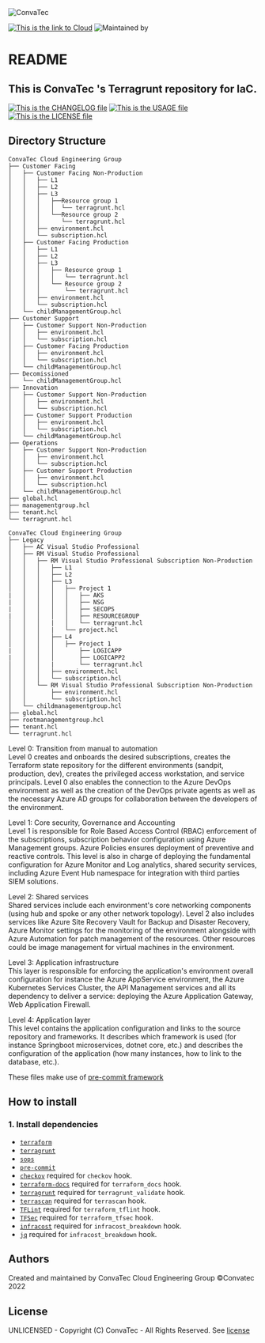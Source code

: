 <img alt="ConvaTec" src="https://upload.wikimedia.org/wikipedia/en/4/4c/ConvaTec_logo.svg">  

[![This is the link to Cloud][azure-badge]][azure]  ![Maintained by][ceg-badge]

# README

This is ConvaTec 's Terragrunt repository for IaC.
---
[![This is the CHANGELOG file][changelog-badge]][changelog] [![This is the USAGE file][usage-badge]][usage]  [![This is the LICENSE file][license-badge]][license]  

## Directory Structure
```
ConvaTec Cloud Engineering Group
├── Customer Facing
│   ├── Customer Facing Non-Production
│   │   ├── L1
│   │   ├── L2
│   │   ├── L3
│   │   │   ├──Resource group 1
│   │   │   │  └── terragrunt.hcl
│   │   │   └──Resource group 2
│   │   │      └── terragrunt.hcl
│   │   ├── environment.hcl
│   │   └── subscription.hcl
│   ├── Customer Facing Production
│   │   ├── L1
│   │   ├── L2
│   │   ├── L3
│   │   │   ├── Resource group 1
│   │   │   │   └── terragrunt.hcl
│   │   │   └── Resource group 2
│   │   │       └── terragrunt.hcl
│   │   ├── environment.hcl
│   │   └── subscription.hcl
│   └── childManagementGroup.hcl
├── Customer Support
│   ├── Customer Support Non-Production
│   │   ├── environment.hcl
│   │   └── subscription.hcl
│   ├── Customer Facing Production  
│   │   ├── environment.hcl  
│   │   └── subscription.hcl
│   └── childManagementGroup.hcl
├── Decomissioned  
│   └── childManagementGroup.hcl
├── Innovation  
│   ├── Customer Support Non-Production
│   │   ├── environment.hcl  
│   │   └── subscription.hcl  
│   ├── Customer Support Production
│   │   ├── environment.hcl  
│   │   └── subscription.hcl  
│   └── childManagementGroup.hcl
├── Operations  
│   ├── Customer Support Non-Production
│   │   ├── environment.hcl  
│   │   └── subscription.hcl  
│   ├── Customer Support Production
│   │   ├── environment.hcl  
│   │   └── subscription.hcl  
│   └── childManagementGroup.hcl
├── global.hcl
├── managementgroup.hcl
├── tenant.hcl  
└── terragrunt.hcl  
```

```
ConvaTec Cloud Engineering Group  
├── Legacy  
│   ├── AC Visual Studio Professional  
│   ├── RM Visual Studio Professional  
│   │   ├── RM Visual Studio Professional Subscription Non-Production  
│   │   │   ├── L1  
│   │   │   ├── L2
│   │   │   ├── L3  
│   │   │   │   ├── Project 1
|   │   │   │   │   ├── AKS
|   │   │   │   │   ├── NSG
|   │   │   │   │   ├── SECOPS
|   │   │   │   │   ├── RESOURCEGROUP
│   │   │   |   │   └── terragrunt.hcl
│   │   │   |   └── project.hcl
│   │   │   ├── L4  
│   │   │   │   ├── Project 1
|   │   │   │       ├── LOGICAPP
|   │   │   │       ├── LOGICAPP2
│   │   │   |       └── terragrunt.hcl
│   │   │   ├── environment.hcl  
│   │   │   └── subscription.hcl  
│   │   └── RM Visual Studio Professional Subscription Non-Production  
│   │       ├── environment.hcl  
│   │       └── subscription.hcl  
│   └── childmanagementgroup.hcl  
├── global.hcl
├── rootmanagementgroup.hcl
├── tenant.hcl
└── terragrunt.hcl
```


Level 0: Transition from manual to automation  
Level 0 creates and onboards the desired subscriptions, creates the Terraform state repository for the different environments (sandpit, production, dev), creates the privileged access workstation, and service principals. Level 0 also enables the connection to the Azure DevOps environment as well as the creation of the DevOps private agents as well as the necessary Azure AD groups for collaboration between the developers of the environment.  

Level 1: Core security, Governance and Accounting  
Level 1 is responsible for Role Based Access Control (RBAC) enforcement of the subscriptions, subscription behavior configuration using Azure Management groups. Azure Policies ensures deployment of preventive and reactive controls. This level is also in charge of deploying the fundamental configuration for Azure Monitor and Log analytics, shared security services, including Azure Event Hub namespace for integration with third parties SIEM solutions.  

Level 2: Shared services  
Shared services include each environment's core networking components (using hub and spoke or any other network topology). Level 2 also includes services like Azure Site Recovery Vault for Backup and Disaster Recovery, Azure Monitor settings for the monitoring of the environment alongside with Azure Automation for patch management of the resources. Other resources could be image management for virtual machines in the environment.  

Level 3: Application infrastructure  
This layer is responsible for enforcing the application's environment overall configuration for instance the Azure AppService environment, the Azure Kubernetes Services Cluster, the API Management services and all its dependency to deliver a service: deploying the Azure Application Gateway, Web Application Firewall.  

Level 4: Application layer  
This level contains the application configuration and links to the source repository and frameworks. It describes which framework is used (for instance Springboot microservices, dotnet core, etc.) and describes the configuration of the application (how many instances, how to link to the database, etc.).  


These files make use of [pre-commit framework](http://pre-commit.com/)  

## How to install

### 1. Install dependencies

<!-- markdownlint-disable no-inline-html -->
* [`terraform`](https://www.terraform.io/downloads)
* [`terragrunt`](https://terragrunt.gruntwork.io/docs/getting-started/install/)
* [`sops`](https://github.com/mozilla/sops/releases)
* [`pre-commit`](https://pre-commit.com/#install)
* [`checkov`](https://github.com/bridgecrewio/checkov) required for `checkov` hook.
* [`terraform-docs`](https://github.com/terraform-docs/terraform-docs) required for `terraform_docs` hook.
* [`terragrunt`](https://terragrunt.gruntwork.io/docs/getting-started/install/) required for `terragrunt_validate` hook.
* [`terrascan`](https://github.com/accurics/terrascan) required for `terrascan` hook.
* [`TFLint`](https://github.com/terraform-linters/tflint) required for `terraform_tflint` hook.
* [`TFSec`](https://github.com/liamg/tfsec) required for `terraform_tfsec` hook.
* [`infracost`](https://github.com/infracost/infracost) required for `infracost_breakdown` hook.
* [`jq`](https://github.com/stedolan/jq) required for `infracost_breakdown` hook.

## Authors
Created and maintained by ConvaTec Cloud Engineering Group
©Convatec 2022

## License
UNLICENSED - Copyright (C) ConvaTec - All Rights Reserved. See [license]

[ceg-badge]: https://img.shields.io/badge/maintaned%20by-Cloud%20Engineering%20Group-yellow
[azure]: https://portal.azure.com
[azure-badge]: https://img.shields.io/badge/CLOUD-Microsoft%20Azure-green
[readme]: ./README.md
[readme-badge]: https://img.shields.io/badge/README-Check%20README%20file%20for%20module%20information-red
[usage]: ./USAGE.md
[usage-badge]: https://img.shields.io/badge/USAGE-Check%20USAGE%20file%20for%20inputs|output%20information-lightgrey
[changelog]: ./CHANGELOG.md
[changelog-badge]: https://img.shields.io/badge/CHANGELOG-Check%20CHANGELOG%20for%20changes-orange
[license]: ./LICENSE.md
[license-badge]: https://img.shields.io/badge/LICENSE-%40ConvaTec%20UNLICENSED%20and%20PRIVATE%20USAGE%20ONLY-blue

